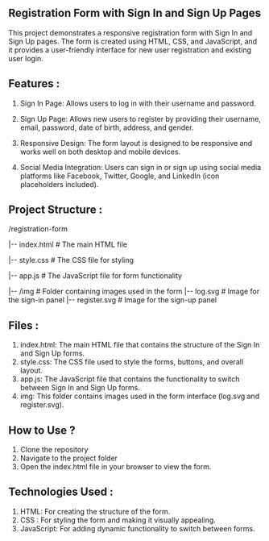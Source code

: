 ## Registration Form with Sign In and Sign Up Pages

This project demonstrates a responsive registration form with Sign In and Sign Up pages. The form is created using HTML, CSS, and JavaScript, and it provides a user-friendly interface for new user registration and existing user login.

## Features :

1) Sign In Page: Allows users to log in with their username and password.

2) Sign Up Page: Allows new users to register by providing their username, email, password, date of birth, address, and gender.

3) Responsive Design: The form layout is designed to be responsive and works well on both desktop and mobile devices.

4) Social Media Integration: Users can sign in or sign up using social media platforms like Facebook, Twitter, Google, and LinkedIn (icon placeholders included).

## Project Structure :

/registration-form

|-- index.html        # The main HTML file

|-- style.css         # The CSS file for styling

|-- app.js            # The JavaScript file for form functionality

|-- /img              # Folder containing images used in the form
    |-- log.svg       # Image for the sign-in panel
    |-- register.svg  # Image for the sign-up panel

## Files :
1) index.html: The main HTML file that contains the structure of the Sign In and Sign Up forms.
2) style.css: The CSS file used to style the forms, buttons, and overall layout.
3) app.js: The JavaScript file that contains the functionality to switch between Sign In and Sign Up forms.
4) img: This folder contains images used in the form interface (log.svg and register.svg).

## How to Use ?
1. Clone the repository
2. Navigate to the project folder
3. Open the index.html file in your browser to view the form.

## Technologies Used :
1) HTML: For creating the structure of the form.
2) CSS : For styling the form and making it visually appealing.
3) JavaScript: For adding dynamic functionality to switch between forms.
